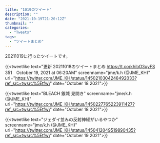 ```yaml
---
title: "1019のツイート"
description: ""
date: "2021-10-19T21:20:12Z"
thumbnail: ""
categories:
  - "Tweets"
tags:
  - "ツイートまとめ"
---
```

20211019に行ったツイートです。
<!--more-->
{{<tweetlike text=\"更新 20211018のツイートまとめ https://t.co/khibO3uyFS 351　October 19, 2021 at 06:20AM\" screenname=\"jme/k.h (@JME_KH)\" url=\"https://twitter.com/JME_KH/status/1450210304248492033?ref_src=twsrc%5Etfw\" date=\"October 18 2021\">}}

{{<tweetlike text=\"BLEACH 銀城 見開き\" screenname=\"jme/k.h (@JME_KH)\" url=\"https://twitter.com/JME_KH/status/1450227765223911427?ref_src=twsrc%5Etfw\" date=\"October 18 2021\">}}

{{<tweetlike text=\"ジェダイ並みの反射神経がいるやつか\" screenname=\"jme/k.h (@JME_KH)\" url=\"https://twitter.com/JME_KH/status/1450412049519890435?ref_src=twsrc%5Etfw\" date=\"October 19 2021\">}}

